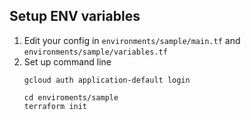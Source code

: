 
## Setup ENV variables

1. Edit your config in `environments/sample/main.tf` and `environments/sample/variables.tf` 
2. Set up command line
    ```shell
    gcloud auth application-default login
    
    cd enviroments/sample
    terraform init
    ```
